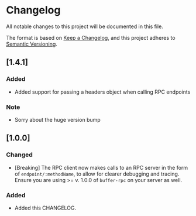 # Changelog
All notable changes to this project will be documented in this file.

The format is based on [Keep a Changelog](https://keepachangelog.com/en/1.0.0/),
and this project adheres to [Semantic Versioning](https://semver.org/spec/v2.0.0.html).

## [1.4.1]
### Added
- Added support for passing a headers object when calling RPC endpoints
### Note
- Sorry about the huge version bump

## [1.0.0]
### Changed
- [Breaking] The RPC client now makes calls to an RPC server in the form of `endpoint/:methodName`, to allow for clearer debugging and tracing. Ensure you are using >= v. 1.0.0 of `buffer-rpc` on your server as well.
### Added
- Added this CHANGELOG.